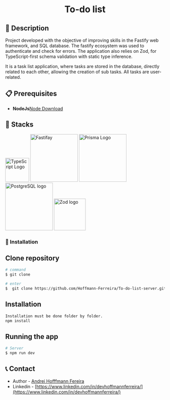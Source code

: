 <h1 align=center>To-do list</h1>

## 🚀 Description

<p>Project developed with the objective of improving skills in the Fastify web framework, and SQL database. The fastify ecosystem was used to authenticate and check for errors. The application also relies on Zod, for TypeScript-first schema validation with static type inference.</p>
<p>It is a task list application, where tasks are stored in the database, directly related to each other, allowing the creation of sub tasks. All tasks are user-related.</p>

## 📋 Prerequisites

- **NodeJs**[Node Download](https://nodejs.org/en)

## 🧰 Stacks

<div>
 <img src="https://media.discordapp.net/attachments/967162864408346697/998699832615129228/typescript-logo.png" width="75" alt="TypeScript Logo" />
 <img src="https://media.discordapp.net/attachments/967162864408346697/1117983855534682162/8125e100-61bc-11e9-8d9f-eb01f522f962.png?width=1225&height=612" width="150" alt="Fastifay" />
<img src="https://media.discordapp.net/attachments/967162864408346697/998699875438960690/prisma.png" width="150" alt="Prisma Logo" />
 <img src="https://media.discordapp.net/attachments/967162864408346697/998718004256845854/pngwing.com.png?width=1088&height=612" width="150" alt="PostgreSQL logo" />
 <img src="https://media.discordapp.net/attachments/967162864408346697/1124158907493908480/1_cNN7z6x6o08QKCdKg6BIvQ.webp?width=467&height=427" width="100" alt="Zod logo" />
</div>

### 🔧 Installation

## Clone repository

```bash
# command
$ git clone

# enter
$  git clone https://github.com/Hoffmann-Ferreira/To-do-list-server.git
```

## Installation

```bash
Installation must be done folder by folder.
npm install
```

## Running the app

```bash
# Server
$ npm run dev

```

## 📞 Contact

- Author - [Andrei Hofffmann Fereira](https://kamilmysliwiec.com)
- Linkedin - [https://www.linkedin.com/in/devhoffmannferreira/](https://www.linkedin.com/in/devhoffmannferreira/)
